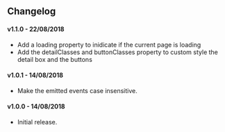 ## Changelog

#### v1.1.0 - 22/08/2018

- Add a loading property to inidicate if the current page is loading
- Add the detailClasses and buttonClasses property to custom style the detail box and the buttons

#### v1.0.1 - 14/08/2018

- Make the emitted events case insensitive.

#### v1.0.0 - 14/08/2018

- Initial release.
